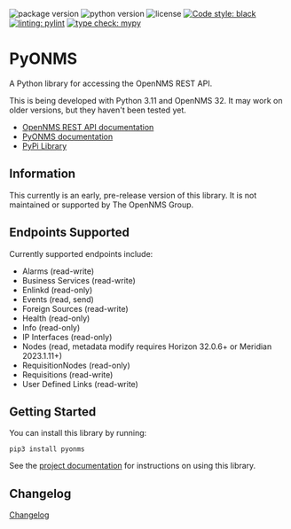 ![package version](https://img.shields.io/pypi/v/pyonms?logo=pypi)
![python version](https://img.shields.io/pypi/pyversions/pyonms?logo=python)
![license](https://img.shields.io/github/license/mmahacek/pyonms)
[![Code style: black](https://img.shields.io/badge/code%20style-black-000000.svg)](https://github.com/psf/black)
[![linting: pylint](https://img.shields.io/badge/linting-pylint-yellowgreen)](https://github.com/pylint-dev/pylint)
[![type check: mypy](https://img.shields.io/badge/type%20checker-mypy-blue)](https://www.mypy-lang.org/)

# PyONMS

A Python library for accessing the OpenNMS REST API.

This is being developed with Python 3.11 and OpenNMS 32.
It may work on older versions, but they haven't been tested yet.

- [OpenNMS REST API documentation](https://docs.opennms.com/horizon/32/development/rest/rest-api.html)
- [PyONMS documentation](https://mmahacek.github.io/PyONMS/)
- [PyPi Library](https://pypi.org/project/pyonms/)

## Information

This currently is an early, pre-release version of this library.
It is not maintained or supported by The OpenNMS Group.


## Endpoints Supported

Currently supported endpoints include:

* Alarms (read-write)
* Business Services (read-write)
* Enlinkd (read-only)
* Events (read, send)
* Foreign Sources (read-write)
* Health (read-only)
* Info (read-only)
* IP Interfaces (read-only)
* Nodes (read, metadata modify requires Horizon 32.0.6+ or Meridian 2023.1.11+)
* RequisitionNodes (read-only)
* Requisitions (read-write)
* User Defined Links (read-write)

## Getting Started

You can install this library by running:

```
pip3 install pyonms
```

See the [project documentation](https://mmahacek.github.io/PyONMS/) for instructions on using this library.


## Changelog

[Changelog](https://github.com/mmahacek/PyONMS/blob/main/CHANGELOG.md)
